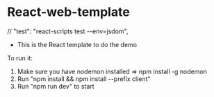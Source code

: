 # React-web-template
// "test": "react-scripts test --env=jsdom",
  * This is the React template to do the demo
  
  To run it:
  1. Make sure you have nodemon installed
     => npm install -g nodemon
  1. Run "npm install && npm install --prefix client"
  2. Run "npm run dev" to start
